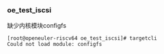 ### oe_test_iscsi

缺少内核模块configfs

```
[root@openeuler-riscv64 oe_test_iscsi]# targetcli
Could not load module: configfs
```

